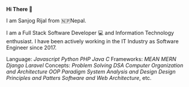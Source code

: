 <b>Hi There 👋</b>

I am Sanjog Rijal from 🇳🇵Nepal. 

I am a Full Stack Software Developer 💻 and Information Technology enthusiast. 
I have been actively working in the IT Industry as Software Engineer since 2017.

Language: *Javascript* *Python* *PHP* *Java* *C*
Frameworks: *MEAN* *MERN* *Django* *Laravel* 
Concepts: *Problem Solving* *DSA* *Computer Organization and Architecture* *OOP Paradigm* *System Analysis and Design* *Design Principles and Patters* *Software and Web Architecture*, etc.
